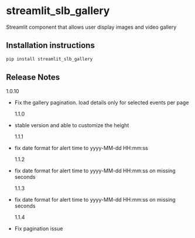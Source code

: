 # streamlit_slb_gallery

Streamlit component that allows user display images and video gallery

## Installation instructions

```sh
pip install streamlit_slb_gallery
```

## Release Notes

1.0.10

- Fix the gallery pagination. load details only for selected events per page

  1.1.0

- stable version and able to customize the height

  1.1.1

- fix date format for alert time to yyyy-MM-dd HH:mm:ss

  1.1.2

- fix date format for alert time to yyyy-MM-dd HH:mm:ss on missing seconds

  1.1.3

- fix date format for alert time to yyyy-MM-dd HH:mm:ss on missing seconds

  1.1.4

- Fix pagination issue
